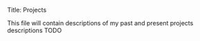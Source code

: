 Title: Projects

This file will contain descriptions of my past and present projects descriptions
TODO
